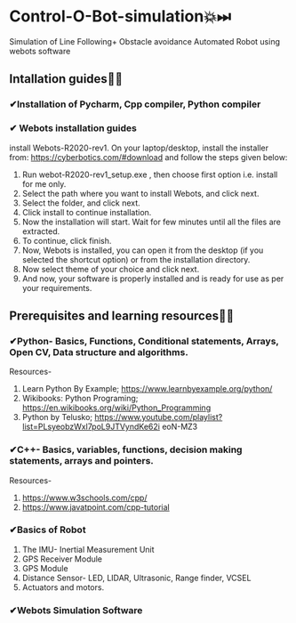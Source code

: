 # Control-O-Bot-simulation💥⏭
Simulation of Line Following+ Obstacle avoidance Automated Robot using webots software
## Intallation guides🏁🏁
 ### ✔Installation of Pycharm, Cpp compiler, Python compiler
### ✔ Webots installation guides
 install Webots-R2020-rev1. On your laptop/desktop, install the installer from: https://cyberbotics.com/#download and follow the steps given below:  
1. Run webot-R2020-rev1_setup.exe , then choose first option i.e. install for me only. 
2. Select the path where you want to install Webots, and click next. 
3. Select the folder, and click next. 
4. Click install to continue installation. 
5. Now the installation will start. Wait for few minutes until all the files are extracted.
6. To continue, click finish.
7. Now, Webots is installed, you can open it from the desktop (if you selected the shortcut option) or from the installation directory.   
8. Now select theme of your choice and click next.
9. And now, your software is properly installed and is ready for use as per your requirements. 

## Prerequisites and learning resources🏁🏁
### ✔Python- Basics, Functions, Conditional statements, Arrays, Open CV, Data structure and algorithms.
Resources-
1. Learn Python By Example; https://www.learnbyexample.org/python/ 
2. Wikibooks: Python Programing; https://en.wikibooks.org/wiki/Python_Programming 
3. Python by Telusko; https://www.youtube.com/playlist?list=PLsyeobzWxl7poL9JTVyndKe62i eoN-MZ3 

### ✔C++- Basics, variables, functions, decision making statements, arrays and pointers.
Resources-
1. https://www.w3schools.com/cpp/ 
2. https://www.javatpoint.com/cpp-tutorial 

### ✔Basics of Robot
1. The IMU- Inertial Measurement Unit
2. GPS Receiver Module
3. GPS Module
4. Distance Sensor- LED, LIDAR, Ultrasonic, Range finder, VCSEL
5. Actuators and motors.

### ✔Webots Simulation Software


 
 
 
 
 
 
 
